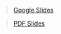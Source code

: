 > [Google Slides](https://docs.google.com/presentation/d/16ZAYKGzoSY4PQD8qpw_FMEdx7-R3nxMnn6hrZ-3ydt8/edit#slide=id.g44dfc16ae6_0_0)

> [PDF Slides](https://cdn.cs50.net/2020/fall/lectures/4/lecture4.pdf)
